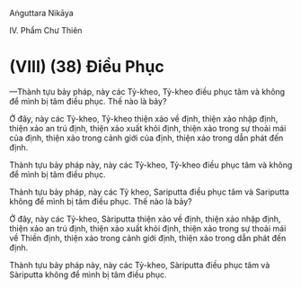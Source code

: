 Aṅguttara Nikāya

IV. Phẩm Chư Thiên

# (VIII) (38) Ðiều Phục

—Thành tựu bảy pháp, này các Tỷ-kheo, Tỷ-kheo điều phục tâm và không để mình bị tâm điều phục. Thế nào là bảy?

Ở đây, này các Tỷ-kheo, Tỷ-kheo thiện xảo về định, thiện xảo nhập định, thiện xảo an trú định, thiện xảo xuất khỏi định, thiện xảo trong sự thoải mái của định, thiện xảo trong cảnh giới của định, thiện xảo trong dẫn phát đến định.

Thành tựu bảy pháp này, này các Tỷ-kheo, Tỷ-kheo điều phục tâm và không để mình bị tâm điều phục.

Thành tựu bảy pháp, này các Tỷ kheo, Sariputta điều phục tâm và Sariputta không để mình bị tâm điều phục. Thế nào là bảy?

Ở đây, này các Tỷ-kheo, Sàriputta thiện xảo về định, thiện xảo nhập định, thiện xảo an trú định, thiện xảo xuất khỏi định, thiện xảo trong sự thoải mái về Thiền định, thiện xảo trong cảnh giới định, thiện xảo trong dẫn phát đến định.

Thành tựu bảy pháp này, này các Tỷ-kheo, Sàriputta điều phục tâm và Sàriputta không để mình bị tâm điều phục.

